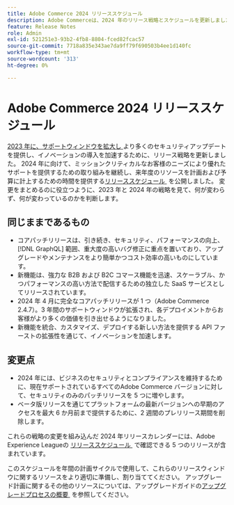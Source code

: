 ```yaml
---
title: Adobe Commerce 2024 リリーススケジュール
description: Adobe Commerceは、2024 年のリリース戦略とスケジュールを更新しました。
feature: Release Notes
role: Admin
exl-id: 521251e3-93b2-4fb8-8804-fced82fcac57
source-git-commit: 7718a835e343ae7da9ff79f690503b4ee1d140fc
workflow-type: tm+mt
source-wordcount: '313'
ht-degree: 0%

---
```


# Adobe Commerce 2024 リリーススケジュール

[2023 年に、サポートウィンドウを拡大し &#x200B;](https://business.adobe.com/blog/the-latest/adobe-announces-expanded-support) より多くのセキュリティアップデートを提供し、イノベーションの導入を加速するために、リリース戦略を更新しました。 2024 年に向けて、ミッションクリティカルなお客様のニーズにより優れたサポートを提供するための取り組みを継続し、来年度のリソースを計画および予算に計上するための時間を提供する [&#x200B; リリーススケジュール &#x200B;](https://experienceleague.adobe.com/docs/commerce-operations/release/planning/schedule.html?lang=ja) を公開しました。 変更をまとめるのに役立つように、2023 年と 2024 年の戦略を見て、何が変わらず、何が変わっているのかを判断します。

## 同じままであるもの

* コアパッチリリースは、引き続き、セキュリティ、パフォーマンスの向上、[!DNL GraphQL] 範囲、重大度の高いバグ修正に重点を置いており、アップグレードやメンテナンスをより簡単かつコスト効率の高いものにしています。
* 新機能は、強力な B2B および B2C コマース機能を迅速、スケーラブル、かつパフォーマンスの高い方法で配信するための独立した SaaS サービスとしてリリースされています。
* 2024 年 4 月に完全なコアパッチリリースが 1 つ（Adobe Commerce 2.4.7）。3 年間のサポートウィンドウが拡張され、各デプロイメントからお客様がより多くの価値を引き出せるようになりました。
* 新機能を統合、カスタマイズ、デプロイする新しい方法を提供する API ファーストの拡張性を通じて、イノベーションを加速します。

## 変更点

* 2024 年には、ビジネスのセキュリティとコンプライアンスを維持するために、現在サポートされているすべてのAdobe Commerce バージョンに対して、セキュリティのみのパッチリリースを 5 つに増やします。
* ベータ版リリースを通じてプラットフォームの最新バージョンへの早期のアクセスを最大 6 か月前まで提供するために、2 週間のプレリリース期間を削除します。

これらの戦略の変更を組み込んだ 2024 年リリースカレンダーには、Adobe Experience Leagueの [&#x200B; リリーススケジュール &#x200B;](https://experienceleague.adobe.com/docs/commerce-operations/release/planning/schedule.html?lang=ja) で確認できる 5 つのリリースが含まれています。

このスケジュールを年間の計画サイクルで使用して、これらのリリースウィンドウに関するリソースをより適切に準備し、割り当ててください。 アップグレード計画に関するその他のリソースについては、アップグレードガイドの [&#x200B; アップグレードプロセスの概要 &#x200B;](/docs/commerce-operations/upgrade-guide/overview.html) を参照してください。
